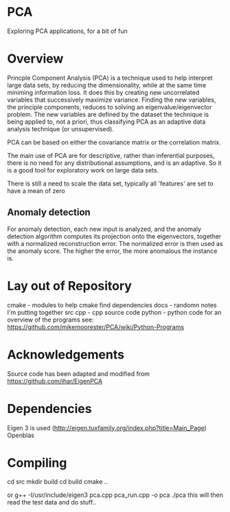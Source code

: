 # PCA
Exploring PCA applications, for a bit of fun

# Overview
Princple Component Analysis (PCA) is a technique used to help interpret large data sets, by reducing the dimensionality, while at the same time miniming information loss.
It does this by creating new uncorrelated variables that successively maximize variance.
Finding the new variables, the principle components, reduces to solving an eigenvalue/eigenvector problem. 
The new variables are defined by the dataset the technique is being applied to, not a priori, thus classifying PCA as an adaptive data analysis technique (or unsupervised).

PCA can be based on either the covariance matrix or the correlation matrix.

The main use of PCA are for descriptive, rather than inferential purposes, there is no need for any distributional assumptions, and is an adaptive.
So it is a good tool for exploratory work on large data sets.

There is still a need to scale the data set, typically all 'features' are set to have a mean of zero

## Anomaly detection

For anomaly detection, each new input is analyzed, and the anomaly detection algorithm computes its projection onto the eigenvectors, together with a normalized reconstruction error. The normalized error is then used as the anomaly score. The higher the error, the more anomalous the instance is.


# Lay out of Repository

cmake  - modules to help cmake find dependencies
docs   - randomn notes I'm putting together
src
  cpp  - cpp source code
  python - python code for an overview of the programs see: https://github.com/mikemoorester/PCA/wiki/Python-Programs 

# Acknowledgements

Source code has been adapted and modified from https://github.com/ihar/EigenPCA

# Dependencies

Eigen 3 is used (http://eigen.tuxfamily.org/index.php?title=Main_Page)
Openblas

# Compiling

cd src
mkdir build
cd build
cmake ..

or
g++ -I/usr/include/eigen3  pca.cpp pca_run.cpp -o pca
./pca this will then read the test data and do stuff..

 
